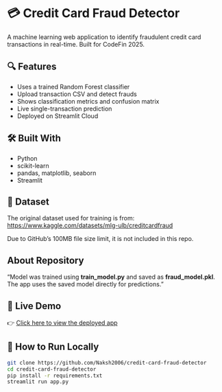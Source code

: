 # 💳 Credit Card Fraud Detector

A machine learning web application to identify fraudulent credit card transactions in real-time. Built for CodeFin 2025.

## 🔍 Features
- Uses a trained Random Forest classifier
- Upload transaction CSV and detect frauds
- Shows classification metrics and confusion matrix
- Live single-transaction prediction
- Deployed on Streamlit Cloud

## 🛠️ Built With
- Python
- scikit-learn
- pandas, matplotlib, seaborn
- Streamlit

## 📂 Dataset
The original dataset used for training is from:
https://www.kaggle.com/datasets/mlg-ulb/creditcardfraud

Due to GitHub’s 100MB file size limit, it is not included in this repo.

## About Repository 
“Model was trained using **train_model.py** and saved as **fraud_model.pkl**. The app uses the saved model directly for predictions.”

## 🚀 Live Demo
👉 [Click here to view the deployed app](https://credit-card-fraud-detector-yqjhbwzzgvzmzth7hr3ati.streamlit.app)

## 📂 How to Run Locally
```bash
git clone https://github.com/Naksh2006/credit-card-fraud-detector
cd credit-card-fraud-detector
pip install -r requirements.txt
streamlit run app.py
